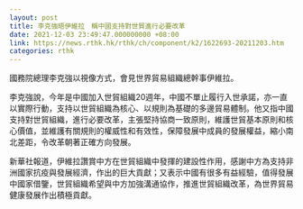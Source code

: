```yaml
---
layout: post
title: 李克強晤伊維拉　稱中國支持對世貿進行必要改革
date: 2021-12-03 23:49:47.000000000 +08:00
link: https://news.rthk.hk/rthk/ch/component/k2/1622693-20211203.htm
categories: rthk
---
```


國務院總理李克強以視像方式，會見世界貿易組織總幹事伊維拉。

李克強說，今年是中國加入世貿組織20週年，中國不單止履行入世承諾，亦一直以實際行動，支持以世貿組織為核心、以規則為基礎的多邊貿易體制。他又指中國支持對世貿組織，進行必要改革，主張堅持協商一致原則，維護世貿基本原則和核心價值，並維護有關規則的權威性和有效性，保障發展中成員的發展權益，縮小南北差距，令改革朝著正確方向發展。

新華社報道，伊維拉讚賞中方在世貿組織中發揮的建設性作用，感謝中方為支持非洲國家抗疫與發展經濟，作出的巨大貢獻；又表示中國有很多有益經驗，值得發展中國家借鑒，世貿組織希望與中方加強溝通協作，推進世貿組織改革，為世界貿易健康發展作出積極貢獻。
